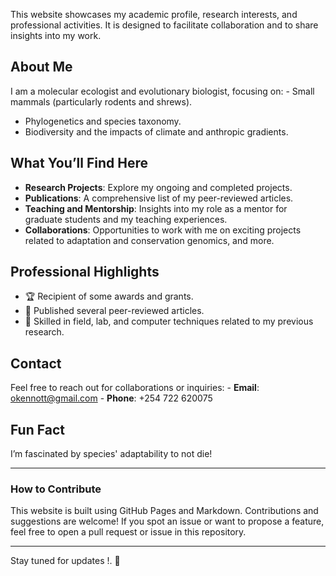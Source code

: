<!-- # [Onditi, KO \| Kenneth Otieno Onditi \| Kenneth Onditi.](kennott.github.io) -->

This website showcases my academic profile, research interests, and professional activities.
It is designed to facilitate collaboration and to share insights into my work.

## About Me

I am a molecular ecologist and evolutionary biologist, focusing on: - Small mammals (particularly rodents and shrews).
- Phylogenetics and species taxonomy.
- Biodiversity and the impacts of climate and anthropic gradients.

## What You’ll Find Here

-   **Research Projects**: Explore my ongoing and completed projects.
-   **Publications**: A comprehensive list of my peer-reviewed articles.
-   **Teaching and Mentorship**: Insights into my role as a mentor for graduate students and my teaching experiences.
-   **Collaborations**: Opportunities to work with me on exciting projects related to adaptation and conservation genomics, and more.

## Professional Highlights

-   🏆 Recipient of some awards and grants.
-   🧬 Published several peer-reviewed articles.
-   🌱 Skilled in field, lab, and computer techniques related to my previous research.

## Contact

Feel free to reach out for collaborations or inquiries: - **Email**: [okennott\@gmail.com](mailto:okennott@gmail.com) - **Phone**: +254 722 620075

## Fun Fact

I’m fascinated by species' adaptability to not die!

------------------------------------------------------------------------

### How to Contribute

This website is built using GitHub Pages and Markdown.
Contributions and suggestions are welcome!
If you spot an issue or want to propose a feature, feel free to open a pull request or issue in this repository.

------------------------------------------------------------------------

Stay tuned for updates !.
🌟

